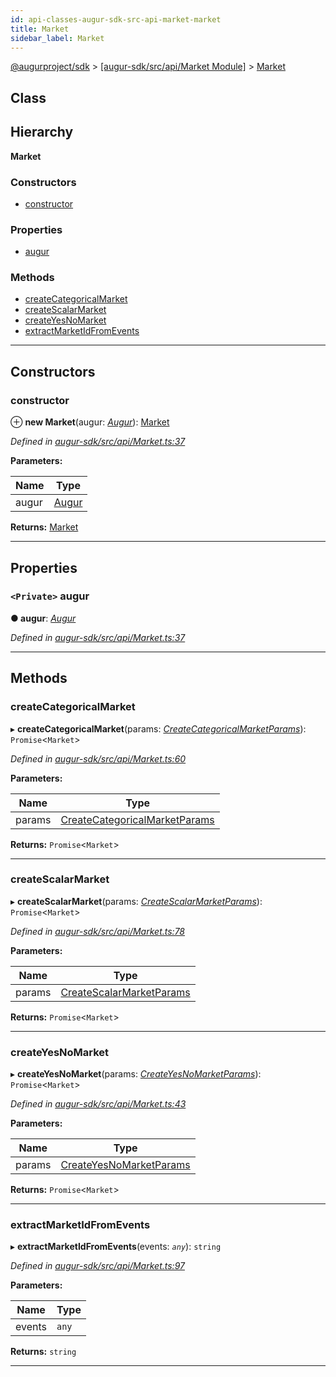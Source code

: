 ```yaml
---
id: api-classes-augur-sdk-src-api-market-market
title: Market
sidebar_label: Market
---
```


[@augurproject/sdk](api-readme.md) > [[augur-sdk/src/api/Market Module]](api-modules-augur-sdk-src-api-market-module.md) > [Market](api-classes-augur-sdk-src-api-market-market.md)

## Class

## Hierarchy

**Market**

### Constructors

* [constructor](api-classes-augur-sdk-src-api-market-market.md#constructor)

### Properties

* [augur](api-classes-augur-sdk-src-api-market-market.md#augur)

### Methods

* [createCategoricalMarket](api-classes-augur-sdk-src-api-market-market.md#createcategoricalmarket)
* [createScalarMarket](api-classes-augur-sdk-src-api-market-market.md#createscalarmarket)
* [createYesNoMarket](api-classes-augur-sdk-src-api-market-market.md#createyesnomarket)
* [extractMarketIdFromEvents](api-classes-augur-sdk-src-api-market-market.md#extractmarketidfromevents)

---

## Constructors

<a id="constructor"></a>

###  constructor

⊕ **new Market**(augur: *[Augur](api-classes-augur-sdk-src-augur-augur.md)*): [Market](api-classes-augur-sdk-src-api-market-market.md)

*Defined in [augur-sdk/src/api/Market.ts:37](https://github.com/AugurProject/augur/blob/3727cd4ec9/packages/augur-sdk/src/api/Market.ts#L37)*

**Parameters:**

| Name | Type |
| ------ | ------ |
| augur | [Augur](api-classes-augur-sdk-src-augur-augur.md) |

**Returns:** [Market](api-classes-augur-sdk-src-api-market-market.md)

___

## Properties

<a id="augur"></a>

### `<Private>` augur

**● augur**: *[Augur](api-classes-augur-sdk-src-augur-augur.md)*

*Defined in [augur-sdk/src/api/Market.ts:37](https://github.com/AugurProject/augur/blob/3727cd4ec9/packages/augur-sdk/src/api/Market.ts#L37)*

___

## Methods

<a id="createcategoricalmarket"></a>

###  createCategoricalMarket

▸ **createCategoricalMarket**(params: *[CreateCategoricalMarketParams](api-interfaces-augur-sdk-src-api-market-createcategoricalmarketparams.md)*): `Promise`<`Market`>

*Defined in [augur-sdk/src/api/Market.ts:60](https://github.com/AugurProject/augur/blob/3727cd4ec9/packages/augur-sdk/src/api/Market.ts#L60)*

**Parameters:**

| Name | Type |
| ------ | ------ |
| params | [CreateCategoricalMarketParams](api-interfaces-augur-sdk-src-api-market-createcategoricalmarketparams.md) |

**Returns:** `Promise`<`Market`>

___
<a id="createscalarmarket"></a>

###  createScalarMarket

▸ **createScalarMarket**(params: *[CreateScalarMarketParams](api-interfaces-augur-sdk-src-api-market-createscalarmarketparams.md)*): `Promise`<`Market`>

*Defined in [augur-sdk/src/api/Market.ts:78](https://github.com/AugurProject/augur/blob/3727cd4ec9/packages/augur-sdk/src/api/Market.ts#L78)*

**Parameters:**

| Name | Type |
| ------ | ------ |
| params | [CreateScalarMarketParams](api-interfaces-augur-sdk-src-api-market-createscalarmarketparams.md) |

**Returns:** `Promise`<`Market`>

___
<a id="createyesnomarket"></a>

###  createYesNoMarket

▸ **createYesNoMarket**(params: *[CreateYesNoMarketParams](api-interfaces-augur-sdk-src-api-market-createyesnomarketparams.md)*): `Promise`<`Market`>

*Defined in [augur-sdk/src/api/Market.ts:43](https://github.com/AugurProject/augur/blob/3727cd4ec9/packages/augur-sdk/src/api/Market.ts#L43)*

**Parameters:**

| Name | Type |
| ------ | ------ |
| params | [CreateYesNoMarketParams](api-interfaces-augur-sdk-src-api-market-createyesnomarketparams.md) |

**Returns:** `Promise`<`Market`>

___
<a id="extractmarketidfromevents"></a>

###  extractMarketIdFromEvents

▸ **extractMarketIdFromEvents**(events: *`any`*): `string`

*Defined in [augur-sdk/src/api/Market.ts:97](https://github.com/AugurProject/augur/blob/3727cd4ec9/packages/augur-sdk/src/api/Market.ts#L97)*

**Parameters:**

| Name | Type |
| ------ | ------ |
| events | `any` |

**Returns:** `string`

___

